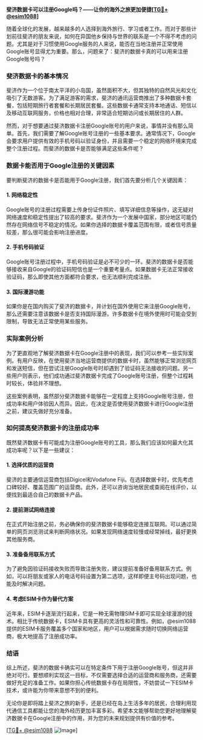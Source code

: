 **斐济数据卡可以注册Google吗？——让你的海外之旅更加便捷[[TG💪+ @esim1088](https://t.me/s/esim1088)]**

随着全球化的发展，越来越多的人选择到海外旅行、学习或者工作。而对于那些计划前往斐济的朋友来说，如何在异国他乡保持与世界的联系是一个不得不考虑的问题。尤其是对于习惯使用Google服务的人来说，能否在当地注册并正常使用Google账号显得尤为重要。那么，问题来了：斐济的数据卡真的可以用来注册Google账号吗？

### 斐济数据卡的基本情况

斐济作为一个位于南太平洋的小岛国，虽然面积不大，但其独特的自然风光和文化吸引了无数游客。为了满足游客的需求，斐济的通讯运营商推出了多种数据卡套餐，包括短期旅行者套餐和长期居民套餐。这些数据卡通常支持本地通话、短信以及移动互联网服务，价格也相对合理，非常适合短期访问或长期居住的人群。

然而，对于想要通过斐济数据卡注册Google账号的用户来说，事情并没有那么简单。首先，我们需要了解Google账号注册的一些基本要求。通常情况下，Google会要求用户提供有效的手机号码以验证身份，并且需要一个稳定的网络环境来完成整个注册过程。而斐济的数据卡是否能够满足这些条件呢？

### 数据卡能否用于Google注册的关键因素

要判断斐济的数据卡是否能用于Google注册，我们首先要分析几个关键因素：

#### 1. 网络稳定性
Google账号的注册过程需要上传身份证件照片、填写详细信息等操作，这无疑对网络速度和稳定性提出了较高的要求。斐济作为一个发展中国家，部分地区可能仍然存在网络信号不稳定的情况。如果你选择的数据卡覆盖范围有限，或者信号质量较差，那么很可能会影响注册进度。

#### 2. 手机号码验证
Google账号注册过程中，手机号码验证是必不可少的一环。斐济的数据卡是否能够接收来自Google的验证码短信也是一个重要考量点。如果数据卡无法正常接收验证码，那么即使其他方面都符合要求，也无法顺利完成注册。

#### 3. 国际漫游功能
如果你是在国内购买了斐济的数据卡，并计划在国外使用它来注册Google账号，那么还需要注意该数据卡是否支持国际漫游。许多数据卡在境外使用时可能会受到限制，导致无法正常使用某些服务。

### 实际案例分析

为了更直观地了解斐济数据卡在Google注册中的表现，我们可以参考一些实际案例。有用户反映，在使用斐济当地运营商提供的数据卡时，虽然能够正常浏览网页和发送短信，但在尝试注册Google账号时却遇到了验证码无法接收的问题。另一些用户则表示，他们成功通过斐济数据卡完成了Google账号注册，但整个过程耗时较长，体验并不理想。

这些案例表明，虽然部分斐济数据卡能够在一定程度上支持Google账号注册，但成功率和用户体验因人而异。因此，在决定是否使用斐济数据卡进行Google注册之前，建议先做好充分准备。

### 如何提高斐济数据卡的注册成功率

既然斐济数据卡有可能成为注册Google账号的工具，那么我们应该如何最大化其成功率呢？以下是一些建议：

#### 1. 选择优质的运营商
斐济的主要通信运营商包括Digicel和Vodafone Fiji。在选择数据卡时，优先考虑口碑较好、覆盖范围广的运营商。此外，还可以咨询当地居民或查阅在线评价，以便找到最适合自己的数据卡产品。

#### 2. 提前测试网络连接
在正式开始注册之前，务必确保你的斐济数据卡能够稳定连接互联网。可以通过简单的网页浏览测试来判断网络状况。如果发现网络速度较慢或经常掉线，最好更换其他服务商。

#### 3. 准备备用联系方式
为了避免因验证码接收失败而导致注册失败，建议提前准备好备用联系方式。例如，可以将朋友或家人的电话号码设置为第二选项，这样即便主号码出现问题，也能及时解决问题。

#### 4. 考虑ESIM卡作为替代方案
近年来，ESIM卡逐渐流行起来，它是一种无需物理SIM卡即可实现全球漫游的技术。相比于传统数据卡，ESIM卡具有更高的灵活性和可靠性。例如，@esim1088提供的ESIM卡服务覆盖多个国家和地区，用户可以根据需求随时切换网络运营商，极大地提高了注册成功率。

### 结语

综上所述，斐济的数据卡确实可以在特定条件下用于注册Google账号，但这并非绝对可行。要想顺利实现这一目标，不仅需要选择合适的运营商和服务商，还需要做好充足的准备工作。如果你担心传统数据卡存在局限性，不妨尝试一下ESIM卡技术，或许能为你带来意想不到的便利。

无论你是即将踏上斐济之旅的新手，还是已经在岛上生活多年的居民，合理利用现代通信工具都能让您的海外经历更加丰富多彩。希望本文能够帮助您更好地理解斐济数据卡在Google注册中的作用，并为您的未来规划提供有价值的参考。

[[TG💪+ @esim1088](https://t.me/s/esim1088) ![Image](https://i.postimg.cc/4NQfJmqS/Snipaste-2025-05-13-00-14-12.png)]